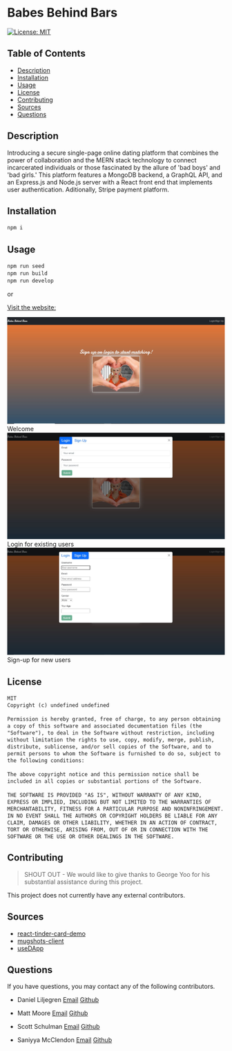 # Babes Behind Bars

[![License: MIT](https://img.shields.io/badge/License-MIT-yellow.svg)](https://opensource.org/licenses/MIT) 

## Table of Contents
- [Description](#description)
- [Installation](#installation)
- [Usage](#usage)
- [License](#license)
- [Contributing](#contributing)
- [Sources](#sources)
- [Questions](#questions)

## Description

Introducing a secure single-page online dating platform that combines the power of collaboration and the MERN stack technology to connect incarcerated individuals or those fascinated by the allure of 'bad boys' and 'bad girls.' This platform features a MongoDB backend, a GraphQL API, and an Express.js and Node.js server with a React front end that implements user authentication. Aditionally, Stripe payment platform.

## Installation

```bash
npm i 
```

## Usage

```bash
npm run seed
npm run build 
npm run develop
```

or

[Visit the website:](https://mugshawtys.herokuapp.com/)

![Alt text](./assets/mugshaw1.JPG)
Welcome
![Alt text](./assets/mugshaw2.JPG)
Login for existing users
![Alt text](./assets/mugshaw3.JPG)
Sign-up for new users

## License 
  ```
  MIT
  Copyright (c) undefined undefined
  
  Permission is hereby granted, free of charge, to any person obtaining a copy of this software and associated documentation files (the "Software"), to deal in the Software without restriction, including without limitation the rights to use, copy, modify, merge, publish, distribute, sublicense, and/or sell copies of the Software, and to permit persons to whom the Software is furnished to do so, subject to the following conditions:
  
  The above copyright notice and this permission notice shall be included in all copies or substantial portions of the Software.
  
  THE SOFTWARE IS PROVIDED "AS IS", WITHOUT WARRANTY OF ANY KIND, EXPRESS OR IMPLIED, INCLUDING BUT NOT LIMITED TO THE WARRANTIES OF MERCHANTABILITY, FITNESS FOR A PARTICULAR PURPOSE AND NONINFRINGEMENT. IN NO EVENT SHALL THE AUTHORS OR COPYRIGHT HOLDERS BE LIABLE FOR ANY CLAIM, DAMAGES OR OTHER LIABILITY, WHETHER IN AN ACTION OF CONTRACT, TORT OR OTHERWISE, ARISING FROM, OUT OF OR IN CONNECTION WITH THE SOFTWARE OR THE USE OR OTHER DEALINGS IN THE SOFTWARE.
```

## Contributing

> SHOUT OUT - We would like to give thanks to George Yoo for his substantial assistance during this project. 

This project does not currently have any external contributors.

## Sources

- [react-tinder-card-demo](https://github.com/3DJakob/react-tinder-card-demo.git)
- [mugshots-client](https://github.com/agaricide/mugshots-client)
- [useDApp](https://usedapp.io/)

## Questions 

If you have questions, you may contact any of the following contributors. 

- Daniel Liljegren 
[Email](mailto:dahneel@gmail.com) 
[Github](https://github.com/d-lil)

- Matt Moore
[Email](mailto:mattmoore2014@gmail.com) 
[Github](https://github.com/MattrMoore)

- Scott Schulman
[Email](mailto:scott.schulman84@gmail.com) 
[Github](https://github.com/itlleat)

- Saniyya McClendon 
[Email](mailto:saniyya.mcclendon@gmail.com) 
[Github](https://github.com/sanmcc)
